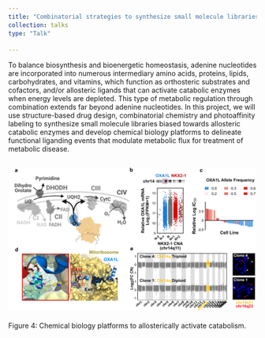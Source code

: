 ```yaml
---
title: "Combinatorial strategies to synthesize small molecule libraries and chemical probes for allosteric enzymes."
collection: talks
type: "Talk"

---
```

To balance biosynthesis and bioenergetic homeostasis, adenine nucleotides are incorporated into numerous intermediary amino acids, proteins, lipids, carbohydrates, and vitamins, which function as orthosteric substrates and cofactors, and/or allosteric ligands that can activate catabolic enzymes when energy levels are depleted. This type of metabolic regulation through combination extends far beyond adenine nucleotides.  In this project, we will use structure-based drug design, combinatorial chemistry and photoaffinity labeling to synthesize small molecule libraries biased towards allosteric catabolic enzymes and develop chemical biology platforms to delineate functional liganding events that modulate metabolic flux for treatment of metabolic disease. 

![Alt text](/images/Figure_1_small.png)
------
Figure 4: Chemical biology platforms to allosterically activate catabolism. 
